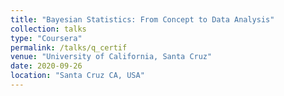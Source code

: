 ```yaml
---
title: "Bayesian Statistics: From Concept to Data Analysis"
collection: talks
type: "Coursera"
permalink: /talks/q_certif
venue: "University of California, Santa Cruz"
date: 2020-09-26
location: "Santa Cruz CA, USA"
---
```



